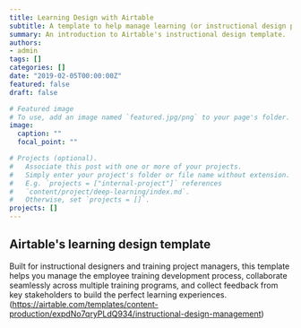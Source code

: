 ```yaml
---
title: Learning Design with Airtable
subtitle: A template to help manage learning (or instructional design projects)
summary: An introduction to Airtable's instructional design template.
authors:
- admin
tags: []
categories: []
date: "2019-02-05T00:00:00Z"
featured: false
draft: false

# Featured image
# To use, add an image named `featured.jpg/png` to your page's folder. 
image:
  caption: ""
  focal_point: ""

# Projects (optional).
#   Associate this post with one or more of your projects.
#   Simply enter your project's folder or file name without extension.
#   E.g. `projects = ["internal-project"]` references 
#   `content/project/deep-learning/index.md`.
#   Otherwise, set `projects = []`.
projects: []
---
```




## Airtable's learning design template
Built for instructional designers and training project managers, this template helps you manage the employee training development process, collaborate seamlessly across multiple training programs, and collect feedback from key stakeholders to build the perfect learning experiences.
(https://airtable.com/templates/content-production/expdNo7qryPLdQ934/instructional-design-management)

